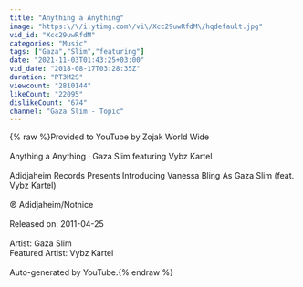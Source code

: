```yaml
---
title: "Anything a Anything"
image: "https:\/\/i.ytimg.com\/vi\/Xcc29uwRfdM\/hqdefault.jpg"
vid_id: "Xcc29uwRfdM"
categories: "Music"
tags: ["Gaza","Slim","featuring"]
date: "2021-11-03T01:43:25+03:00"
vid_date: "2018-08-17T03:28:35Z"
duration: "PT3M2S"
viewcount: "2810144"
likeCount: "22095"
dislikeCount: "674"
channel: "Gaza Slim - Topic"
---
```

{% raw %}Provided to YouTube by Zojak World Wide<br /><br />Anything a Anything · Gaza Slim featuring Vybz Kartel<br /><br />Adidjaheim Records Presents Introducing Vanessa Bling As Gaza Slim (feat. Vybz Kartel)<br /><br />℗ Adidjaheim/Notnice<br /><br />Released on: 2011-04-25<br /><br />Artist: Gaza Slim<br />Featured  Artist: Vybz Kartel<br /><br />Auto-generated by YouTube.{% endraw %}
